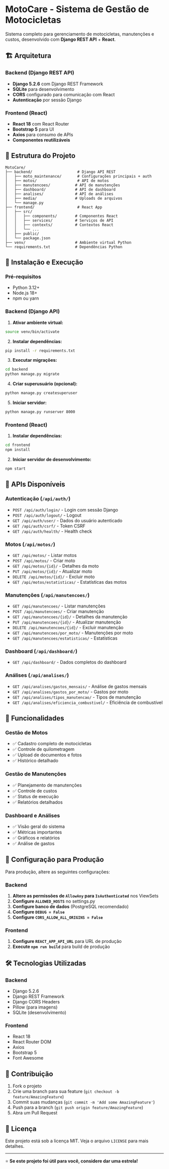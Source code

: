 # MotoCare - Sistema de Gestão de Motocicletas

Sistema completo para gerenciamento de motocicletas, manutenções e custos, desenvolvido com **Django REST API** + **React**.

## 🏗️ Arquitetura

### Backend (Django REST API)
- **Django 5.2.6** com Django REST Framework
- **SQLite** para desenvolvimento
- **CORS** configurado para comunicação com React
- **Autenticação** por sessão Django

### Frontend (React)
- **React 18** com React Router
- **Bootstrap 5** para UI
- **Axios** para consumo de APIs
- **Componentes reutilizáveis**

## 📁 Estrutura do Projeto

```
MotoCare/
├── backend/                    # Django API REST
│   ├── moto_maintenance/       # Configurações principais + auth
│   ├── motos/                  # API de motos
│   ├── manutencoes/           # API de manutenções  
│   ├── dashboard/             # API de dashboard
│   ├── analises/              # API de análises
│   ├── media/                 # Uploads de arquivos
│   └── manage.py
├── frontend/                   # React App
│   ├── src/
│   │   ├── components/        # Componentes React
│   │   ├── services/          # Serviços de API
│   │   ├── contexts/          # Contextos React
│   │   └── ...
│   ├── public/
│   └── package.json
├── venv/                      # Ambiente virtual Python
└── requirements.txt           # Dependências Python
```

## 🚀 Instalação e Execução

### Pré-requisitos
- Python 3.12+
- Node.js 18+
- npm ou yarn

### Backend (Django API)

1. **Ativar ambiente virtual:**
```bash
source venv/bin/activate
```

2. **Instalar dependências:**
```bash
pip install -r requirements.txt
```

3. **Executar migrações:**
```bash
cd backend
python manage.py migrate
```

4. **Criar superusuário (opcional):**
```bash
python manage.py createsuperuser
```

5. **Iniciar servidor:**
```bash
python manage.py runserver 8000
```

### Frontend (React)

1. **Instalar dependências:**
```bash
cd frontend
npm install
```

2. **Iniciar servidor de desenvolvimento:**
```bash
npm start
```

## 🔌 APIs Disponíveis

### Autenticação (`/api/auth/`)
- `POST /api/auth/login/` - Login com sessão Django
- `POST /api/auth/logout/` - Logout
- `GET /api/auth/user/` - Dados do usuário autenticado
- `GET /api/auth/csrf/` - Token CSRF
- `GET /api/auth/health/` - Health check

### Motos (`/api/motos/`)
- `GET /api/motos/` - Listar motos
- `POST /api/motos/` - Criar moto
- `GET /api/motos/{id}/` - Detalhes da moto
- `PUT /api/motos/{id}/` - Atualizar moto
- `DELETE /api/motos/{id}/` - Excluir moto
- `GET /api/motos/estatisticas/` - Estatísticas das motos

### Manutenções (`/api/manutencoes/`)
- `GET /api/manutencoes/` - Listar manutenções
- `POST /api/manutencoes/` - Criar manutenção
- `GET /api/manutencoes/{id}/` - Detalhes da manutenção
- `PUT /api/manutencoes/{id}/` - Atualizar manutenção
- `DELETE /api/manutencoes/{id}/` - Excluir manutenção
- `GET /api/manutencoes/por_moto/` - Manutenções por moto
- `GET /api/manutencoes/estatisticas/` - Estatísticas

### Dashboard (`/api/dashboard/`)
- `GET /api/dashboard/` - Dados completos do dashboard

### Análises (`/api/analises/`)
- `GET /api/analises/gastos_mensais/` - Análise de gastos mensais
- `GET /api/analises/gastos_por_moto/` - Gastos por moto
- `GET /api/analises/tipos_manutencao/` - Tipos de manutenção
- `GET /api/analises/eficiencia_combustivel/` - Eficiência de combustível

## 🎯 Funcionalidades

### Gestão de Motos
- ✅ Cadastro completo de motocicletas
- ✅ Controle de quilometragem
- ✅ Upload de documentos e fotos
- ✅ Histórico detalhado

### Gestão de Manutenções
- ✅ Planejamento de manutenções
- ✅ Controle de custos
- ✅ Status de execução
- ✅ Relatórios detalhados

### Dashboard e Análises
- ✅ Visão geral do sistema
- ✅ Métricas importantes
- ✅ Gráficos e relatórios
- ✅ Análise de gastos

## 🔧 Configuração para Produção

Para produção, altere as seguintes configurações:

### Backend
1. **Altere as permissões de `AllowAny` para `IsAuthenticated`** nos ViewSets
2. **Configure `ALLOWED_HOSTS`** no settings.py
3. **Configure banco de dados** (PostgreSQL recomendado)
4. **Configure `DEBUG = False`**
5. **Configure `CORS_ALLOW_ALL_ORIGINS = False`**

### Frontend
1. **Configure `REACT_APP_API_URL`** para URL de produção
2. **Execute `npm run build`** para build de produção

## 🛠️ Tecnologias Utilizadas

### Backend
- Django 5.2.6
- Django REST Framework
- Django CORS Headers
- Pillow (para imagens)
- SQLite (desenvolvimento)

### Frontend
- React 18
- React Router DOM
- Axios
- Bootstrap 5
- Font Awesome

## 📝 Contribuição

1. Fork o projeto
2. Crie uma branch para sua feature (`git checkout -b feature/AmazingFeature`)
3. Commit suas mudanças (`git commit -m 'Add some AmazingFeature'`)
4. Push para a branch (`git push origin feature/AmazingFeature`)
5. Abra um Pull Request

## 📄 Licença

Este projeto está sob a licença MIT. Veja o arquivo `LICENSE` para mais detalhes.

---

⭐ **Se este projeto foi útil para você, considere dar uma estrela!**
